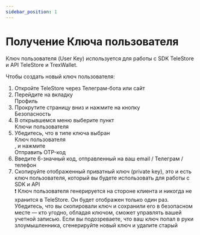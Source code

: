 ```yaml
---
sidebar_position: 1
---
```


# Получение Ключа пользователя

Ключ пользователя (User Key) используется для работы с SDK TeleStore и API TeleStore и TrexWallet. 

Чтобы создать новый ключ пользователя:

1. Откройте TeleStore через Телеграм-бота или сайт
2. Перейдите на вкладку <div className="button">Профиль</div>
3. Прокрутите страницу вниз и нажмите на кнопку <div className="button">Безопасность</div>
4. В открывшемся меню выберите пункт <div className="button">Ключи пользователя</div>
5. Убедитесь, что в типе ключа выбран <div className="checkbox">Ключ пользователя</div>, и нажмите <div className="button">Отправить OTP-код</div>
6. Введите 6-значный код, отправленный на ваш email / Телеграм / телефон
7. Скопируйте отображенный приватный ключ (private key), это и есть ключ пользователя, который вы будете использовать для работы с SDK и API
    <div className="important">❗️ Ключ пользователя генерируется на стороне клиента и никогда не хранится в TeleStore. Он будет отображен только один раз. Убедитесь, что вы скопировали ключ и сохранили его в безопасном месте — кто угодно, обладая ключом, сможет управлять вашей учетной записью. Если вы подозреваете, что ваш ключ попал в руки злоумышленника, сгенерируйте новый ключ и удалите старый</div>